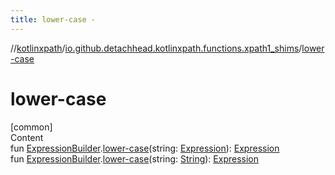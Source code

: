 ```yaml
---
title: lower-case -
---
```

//[kotlinxpath](../index.md)/[io.github.detachhead.kotlinxpath.functions.xpath1_shims](index.md)/[lower-case](lower-case.md)



# lower-case  
[common]  
Content  
fun [ExpressionBuilder](../io.github.detachhead.kotlinxpath.components/-expression-builder/index.md).[lower-case](lower-case.md)(string: [Expression](../io.github.detachhead.kotlinxpath.components/-expression/index.md)): [Expression](../io.github.detachhead.kotlinxpath.components/-expression/index.md)  
fun [ExpressionBuilder](../io.github.detachhead.kotlinxpath.components/-expression-builder/index.md).[lower-case](lower-case.md)(string: [String](https://kotlinlang.org/api/latest/jvm/stdlib/kotlin/-string/index.html)): [Expression](../io.github.detachhead.kotlinxpath.components/-expression/index.md)  



